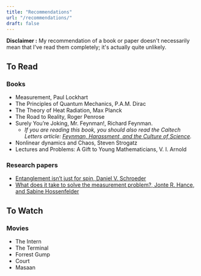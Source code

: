 ```yaml
---
title: "Recommendations"
url: "/recommendations/"
draft: false 
---
```


**Disclaimer :** My recommendation of a book or paper doesn't necessarily mean that I've read them completely; it's actually quite unlikely.

## To Read
### Books
* Measurement, Paul Lockhart
* The Principles of Quantum Mechanics, P.A.M. Dirac
* The Theory of Heat Radiation, Max Planck
* The Road to Reality, Roger Penrose
* Surely You’re Joking, Mr. Feynman!, Richard Feynman.
    - _If you are reading this book, you should also read the Caltech Letters article: [Feynman, Harassment, and the Culture of Science](https://caltechletters.org/viewpoints/feynman-harassment-science#1)._
* Nonlinear dynamics and Chaos, Steven Strogatz
* Lectures and Problems: A Gift to Young Mathematicians, V. I. Arnold

### Research papers
* [Entanglement isn’t just for spin, Daniel V. Schroeder](http://dx.doi.org/10.1119/1.5003808)
* [What does it take to solve the measurement problem?, Jonte R. Hance, and Sabine Hossenfelder](https://arxiv.org/pdf/2206.10445.pdf)

## To Watch
### Movies
* The Intern
* The Terminal
* Forrest Gump
* Court
* Masaan

